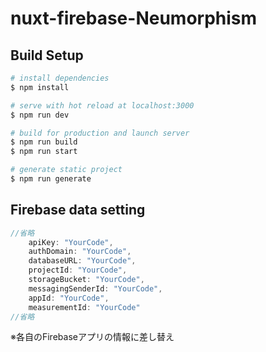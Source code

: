 # nuxt-firebase-Neumorphism

## Build Setup

``` bash
# install dependencies
$ npm install

# serve with hot reload at localhost:3000
$ npm run dev

# build for production and launch server
$ npm run build
$ npm run start

# generate static project
$ npm run generate
```

## Firebase data setting

```plugins/firebase.js
//省略
    apiKey: "YourCode",
    authDomain: "YourCode",
    databaseURL: "YourCode",
    projectId: "YourCode",
    storageBucket: "YourCode",
    messagingSenderId: "YourCode",
    appId: "YourCode",
    measurementId: "YourCode"
//省略
```
※各自のFirebaseアプリの情報に差し替え
